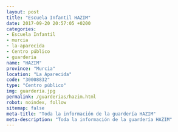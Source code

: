 ```yaml
---
layout: post
title: "Escuela Infantil HAZIM"
date: 2017-09-20 20:57:05 +0200
categories:
- Escuela Infantil
- murcia
- la-aparecida
- Centro público
- guarderia
name: "HAZIM"
province: "Murcia"
location: "La Aparecida"
code: "30008832"
type: "Centro público"
img: guarderia.jpg
permalink: /guarderias/hazim.html
robot: noindex, follow
sitemap: false
meta-title: "Toda la información de la guardería HAZIM"
meta-description: "Toda la información de la guardería HAZIM"
---
```

